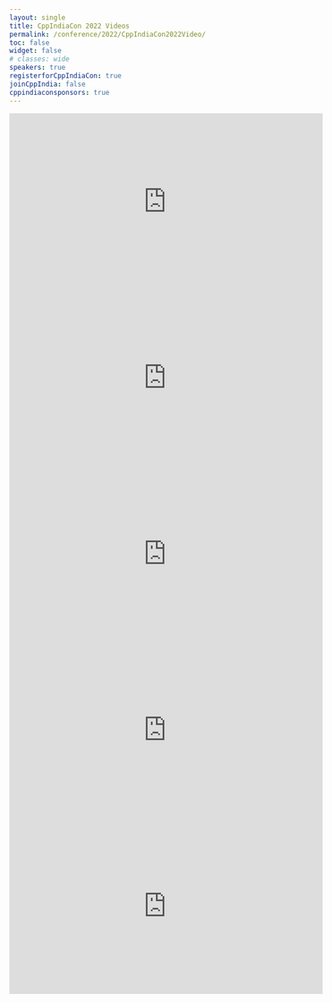 ```yaml
---
layout: single
title: CppIndiaCon 2022 Videos
permalink: /conference/2022/CppIndiaCon2022Video/
toc: false
widget: false
# classes: wide
speakers: true
registerforCppIndiaCon: true
joinCppIndia: false
cppindiaconsponsors: true
---
```


<iframe width="560" height="315" src="https://www.youtube-nocookie.com/embed/Yz572HZOF5g" title="YouTube video player" frameborder="0" allow="accelerometer; autoplay; clipboard-write; encrypted-media; gyroscope; picture-in-picture" allowfullscreen></iframe>
<br>

<iframe width="560" height="315" src="https://www.youtube-nocookie.com/embed/gZ6htjPMJCk" title="YouTube video player" frameborder="0" allow="accelerometer; autoplay; clipboard-write; encrypted-media; gyroscope; picture-in-picture" allowfullscreen></iframe>
<br>

<iframe width="560" height="315" src="https://www.youtube-nocookie.com/embed/1YH0Jxg60Ow" title="YouTube video player" frameborder="0" allow="accelerometer; autoplay; clipboard-write; encrypted-media; gyroscope; picture-in-picture" allowfullscreen></iframe>
<br>

<iframe width="560" height="315" src="https://www.youtube-nocookie.com/embed/HAy6W0UdPqw" title="YouTube video player" frameborder="0" allow="accelerometer; autoplay; clipboard-write; encrypted-media; gyroscope; picture-in-picture" allowfullscreen></iframe>
<br>

<iframe width="560" height="315" src="https://www.youtube-nocookie.com/embed/jJ63MexJY1s" title="YouTube video player" frameborder="0" allow="accelerometer; autoplay; clipboard-write; encrypted-media; gyroscope; picture-in-picture" allowfullscreen></iframe>
<br>